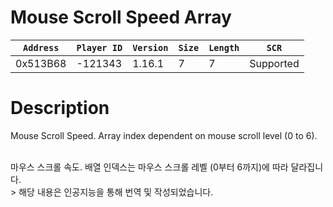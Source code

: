 # Mouse Scroll Speed Array

| `Address` | `Player ID` | `Version` | `Size` | `Length` | `SCR` |
| ---------- | ----------- | --------- | ------ | -------- | ---- |
| 0x513B68 | -121343 | 1.16.1 | 7 | 7 | Supported |

# Description

Mouse Scroll Speed. Array index dependent on mouse scroll level (0 to 6).

<br>
마우스 스크롤 속도. 배열 인덱스는 마우스 스크롤 레벨 (0부터 6까지)에 따라 달라집니다.

<br>
> 해당 내용은 인공지능을 통해 번역 및 작성되었습니다.